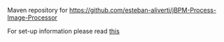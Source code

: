 Maven repository for https://github.com/esteban-aliverti/jBPM-Process-Image-Processor

For set-up information please read [this](https://github.com/esteban-aliverti/jBPM-Process-Image-Processor/blob/master/README.md) 
